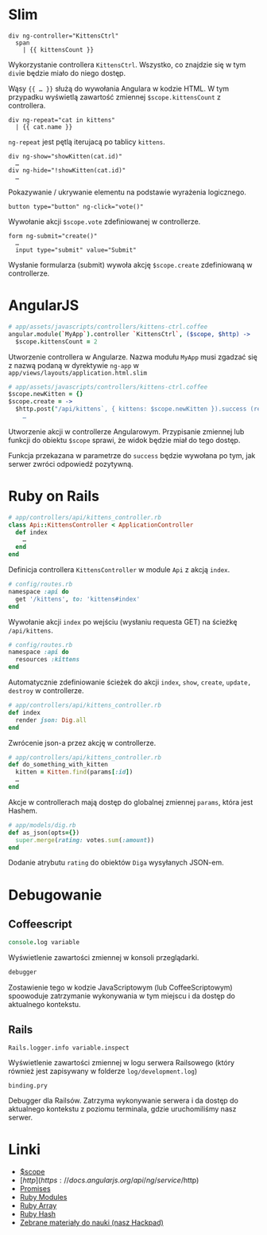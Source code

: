 # Slim
```slim
div ng-controller="KittensCtrl"
  span
    | {{ kittensCount }}
```

Wykorzystanie controllera `KittensCtrl`. Wszystko, co znajdzie się w tym `div`ie będzie miało do niego dostęp.

Wąsy `{{ … }}` służą do wywołania Angulara w kodzie HTML. W tym przypadku wyświetlą zawartość zmiennej `$scope.kittensCount` z controllera.

```slim
div ng-repeat="cat in kittens"
  | {{ cat.name }}
```

`ng-repeat` jest pętlą iterujacą po tablicy `kittens`.

```slim
div ng-show="showKitten(cat.id)"
  …
div ng-hide="!showKitten(cat.id)"
  …
```

Pokazywanie / ukrywanie elementu na podstawie wyrażenia logicznego.

```slim
button type="button" ng-click="vote()"
```

Wywołanie akcji `$scope.vote` zdefiniowanej w controllerze.

```slim
form ng-submit="create()"
  …
  input type="submit" value="Submit"
```
Wysłanie formularza (submit) wywoła akcję `$scope.create` zdefiniowaną w controllerze.

# AngularJS
```coffee
# app/assets/javascripts/controllers/kittens-ctrl.coffee
angular.module(`MyApp`).controller `KittensCtrl`, ($scope, $http) ->
  $scope.kittensCount = 2
```

Utworzenie controllera w Angularze. Nazwa modułu `MyApp` musi zgadzać się z nazwą podaną w dyrektywie `ng-app` w `app/views/layouts/application.html.slim`

```coffee
# app/assets/javascripts/controllers/kittens-ctrl.coffee
$scope.newKitten = {}
$scope.create = ->
  $http.post("/api/kittens`, { kittens: $scope.newKitten }).success (response) ->
    …
```
Utworzenie akcji w controllerze Angularowym. Przypisanie zmiennej lub funkcji do obiektu `$scope` sprawi, że widok będzie miał do tego dostęp.

Funkcja przekazana w parametrze do `success` będzie wywołana po tym, jak serwer zwróci odpowiedź pozytywną.

# Ruby on Rails
```ruby
# app/controllers/api/kittens_controller.rb
class Api::KittensController < ApplicationController
  def index
    …
  end
end
```

Definicja controllera `KittensController` w module `Api` z akcją `index`.

```ruby
# config/routes.rb
namespace :api do
  get '/kittens', to: 'kittens#index'
end
```

Wywołanie akcji `index` po wejściu (wysłaniu requesta GET) na ścieżkę `/api/kittens`.

```ruby
# config/routes.rb
namespace :api do
  resources :kittens
end
```

Automatycznie zdefiniowanie ścieżek do akcji `index`, `show`, `create`, `update,` `destroy` w controllerze.

```ruby
# app/controllers/api/kittens_controller.rb
def index
  render json: Dig.all
end
```

Zwrócenie json-a przez akcję w controllerze.

```ruby
# app/controllers/api/kittens_controller.rb
def do_something_with_kitten
  kitten = Kitten.find(params[:id])
  …
end
```

Akcje w controllerach mają dostęp do globalnej zmiennej `params`, która jest Hashem.

```ruby
# app/models/dig.rb
def as_json(opts={})
  super.merge(rating: votes.sum(:amount))
end
```

Dodanie atrybutu `rating` do obiektów `Diga` wysyłanych JSON-em.

# Debugowanie
## Coffeescript
```coffee
console.log variable
```

Wyświetlenie zawartości zmiennej w konsoli przeglądarki.

```coffee
debugger
```

Zostawienie tego w kodzie JavaScriptowym (lub CoffeeScriptowym) spoowoduje zatrzymanie wykonywania w tym miejscu i da dostęp do aktualnego kontekstu.

## Rails
```
Rails.logger.info variable.inspect
```

Wyświetlenie zawartości zmiennej w logu serwera Railsowego (który również jest zapisywany w folderze `log/development.log`)

```
binding.pry
```

Debugger dla Railsów. Zatrzyma wykonywanie serwera i da dostęp do aktualnego kontekstu z poziomu terminala, gdzie uruchomiliśmy nasz serwer.

# Linki

- [$scope](https://docs.angularjs.org/guide/scope)
- [$http](https://docs.angularjs.org/api/ng/service/$http)
- [Promises](https://thinkster.io/egghead/promises/)
- [Ruby Modules](http://www.tutorialspoint.com/ruby/ruby_modules.htm)
- [Ruby Array](http://www.ruby-doc.org/core-2.1.5/Array.html)
- [Ruby Hash](http://www.ruby-doc.org/core-2.1.4/Hash.html)
- [Zebrane materiały do nauki (nasz Hackpad)](https://monterail.hackpad.com/KNTAW-Zebrane-materiay-do-nauki-URBz0gV1GWI)


